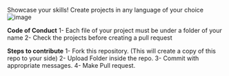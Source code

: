 Showcase your skills! Create projects in any language of your choice 
![image](https://user-images.githubusercontent.com/76660005/135761799-70c41a3d-3b53-498d-86e5-1941aa280162.png)


**Code of Conduct**
1- Each file of your project must be under a folder of your name 
2- Check the projects before creating a pull request

**Steps to contribute**
1- Fork this repository. (This will create a copy of this repo to your side)
2- Upload Folder inside the repo. 
3- Commit with appropriate messages. 
4- Make Pull request.
